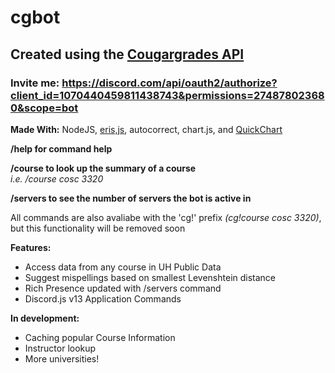 # cgbot #
## Created using the [Cougargrades API](https://github.com/cougargrades/api#cougargradesapi) ##
### Invite me: https://discord.com/api/oauth2/authorize?client_id=1070440459811438743&permissions=274878023680&scope=bot ###

**Made With:** NodeJS, [eris,js](https://github.com/abalabahaha/eris#eris-), autocorrect, chart.js, and [QuickChart](https://quickchart.io/)

**/help for command help**

**/course <course name> to look up the summary of a course**\
*i.e. /course cosc 3320*

**/servers to see the number of servers the bot is active in**

All commands are also avaliabe with the 'cg!' prefix *(cg!course cosc 3320)*, but this functionality will be removed soon

**Features:**
- Access data from any course in UH Public Data
- Suggest mispellings based on smallest Levenshtein distance
- Rich Presence updated with /servers command
- Discord.js v13 Application Commands

**In development:**
- Caching popular Course Information
- Instructor lookup
- More universities!

